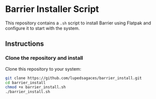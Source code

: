 # Barrier Installer Script

This repository contains a `.sh` script to install Barrier using Flatpak and configure it to start with the system.

## Instructions

### Clone the repository and install

Clone this repository to your system:

```bash
git clone https://github.com/lupedsagaces/barrier_install.git
cd barrier_install
chmod +x barrier_install.sh
./barrier_install.sh